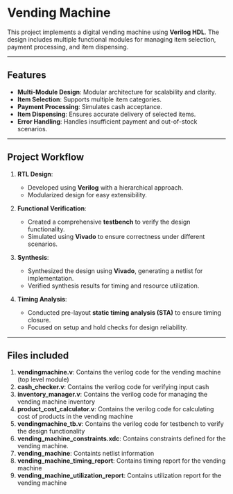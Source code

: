 # Vending Machine
This project implements a digital vending machine using **Verilog HDL**. The design includes multiple functional modules for managing item selection, payment processing, and item dispensing. 

---

## Features
- **Multi-Module Design**: Modular architecture for scalability and clarity.
- **Item Selection**: Supports multiple item categories.
- **Payment Processing**: Simulates cash acceptance.
- **Item Dispensing**: Ensures accurate delivery of selected items.
- **Error Handling**: Handles insufficient payment and out-of-stock scenarios.

--- 

## Project Workflow
1. **RTL Design**:
   - Developed using **Verilog** with a hierarchical approach.
   - Modularized design for easy extensibility.

2. **Functional Verification**:
   - Created a comprehensive **testbench** to verify the design functionality.
   - Simulated using **Vivado** to ensure correctness under different scenarios.

3. **Synthesis**:
   - Synthesized the design using **Vivado**, generating a netlist for implementation.
   - Verified synthesis results for timing and resource utilization.

4. **Timing Analysis**:
   - Conducted pre-layout **static timing analysis (STA)** to ensure timing closure.
   - Focused on setup and hold checks for design reliability.

---

## Files included
1. **vendingmachine.v**: Contains the verilog code for the vending machine  (top level module)
2. **cash_checker.v**: Contains the verilog code for verifying input cash
3. **inventory_manager.v**: Contains the verilog code for managing the vending machine inventory
4. **product_cost_calculator.v**: Contains the verilog code for calculating cost of products in the vending machine
5. **vendingmachine_tb.v**: Contains the verilog code for testbench to verify the design functionality 
6. **vending_machine_constraints.xdc**: Contains constraints defined for the vending machine.
7. **vending_machine**: Containts netlist information
8. **vending_machine_timing_report**: Contains timing report for the vending machine
9. **vending_machine_utilization_report**: Contains utilization report for the vending machine
    
   

